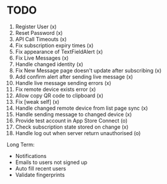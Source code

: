 #  TODO

1) Register User (x)
2) Reset Password (x)
3) API Call Timeouts (x)
4) Fix subscription expiry times (x)
5) Fix appearance of TextFieldAlert (x)
6) Fix Live Messages (x)
7) Handle changed identity (x)
8) Fix New Message page doesn't update after subscribing (x)
9) Add confirm alert after sending live message (x)
10) Handle live message sending errors (x)
11) Fix remote device exists error (x)
12) Allow copy QR code to clipboard (x)
13) Fix [weak self] (x)
14) Handle changed remote device from list page sync (x)
15) Handle sending message to changed device (x)
16) Provide test account in App Store Connect (o)
17) Check subscription state stored on change (x)
18) Handle log out when server return unauthorised (o)


Long Term:
- Notifications
- Emails to users not signed up
- Auto fill recent users
- Validate fingerprints



